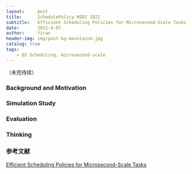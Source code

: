 ```yaml
---
layout:     post
title:      SchedulePolicy NSDI 2022
subtitle:   Efficient Scheduling Policies for Microsecond-Scale Tasks
date:       2022-4-07
author:     Yiran
header-img: img/post-bg-mountain4.jpg
catalog: true
tags:
    - OS Scheduling, microsecond-scale
---
```


（未完待续）



### Background and Motivation





### Simulation Study





### Evaluation



### Thinking




### 参考文献

[Efficient Scheduling Policies for Microsecond-Scale Tasks](https://www.usenix.org/system/files/nsdi22-paper-mcclure_2.pdf)
